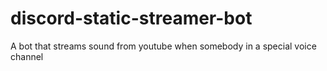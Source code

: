 # discord-static-streamer-bot
A bot that streams sound from youtube when somebody in a special voice channel
